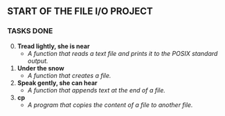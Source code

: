 ## START OF THE FILE I/O PROJECT
### TASKS DONE
0. **Tread lightly, she is near**
    - *A function that reads a text file and prints it to the POSIX standard output.*
1. **Under the snow**
    - *A function that creates a file.*
2. **Speak gently, she can hear**
    - *A function that appends text at the end of a file.*
3. **cp**
    - *A program that copies the content of a file to another file.*